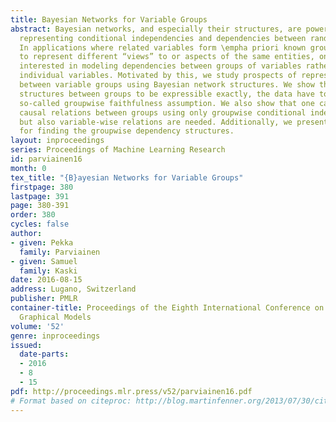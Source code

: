 ```yaml
---
title: Bayesian Networks for Variable Groups
abstract: Bayesian networks, and especially their structures, are powerful tools for
  representing conditional independencies and dependencies between random variables.
  In applications where related variables form \empha priori known groups, chosen
  to represent different “views” to or aspects of the same entities, one may be more
  interested in modeling dependencies between groups of variables rather than between
  individual variables. Motivated by this, we study prospects of representing relationships
  between variable groups using Bayesian network structures. We show that for dependency
  structures between groups to be expressible exactly, the data have to satisfy the
  so-called groupwise faithfulness assumption. We also show that one cannot learn
  causal relations between groups using only groupwise conditional independencies,
  but also variable-wise relations are needed. Additionally, we present algorithms
  for finding the groupwise dependency structures.
layout: inproceedings
series: Proceedings of Machine Learning Research
id: parviainen16
month: 0
tex_title: "{B}ayesian Networks for Variable Groups"
firstpage: 380
lastpage: 391
page: 380-391
order: 380
cycles: false
author:
- given: Pekka
  family: Parviainen
- given: Samuel
  family: Kaski
date: 2016-08-15
address: Lugano, Switzerland
publisher: PMLR
container-title: Proceedings of the Eighth International Conference on Probabilistic
  Graphical Models
volume: '52'
genre: inproceedings
issued:
  date-parts:
  - 2016
  - 8
  - 15
pdf: http://proceedings.mlr.press/v52/parviainen16.pdf
# Format based on citeproc: http://blog.martinfenner.org/2013/07/30/citeproc-yaml-for-bibliographies/
---
```

